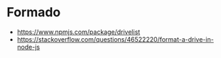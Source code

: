 
# Formado

- https://www.npmjs.com/package/drivelist
- https://stackoverflow.com/questions/46522220/format-a-drive-in-node-js